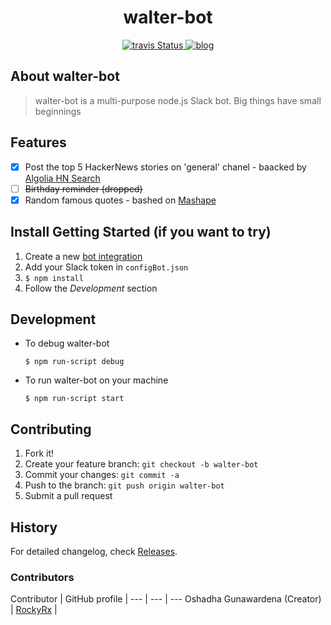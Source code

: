 <h1 align="center">walter-bot</h1> 
<p align="center">
    <a title='Build Status' href="https://travis-ci.org/RockyRx/walter-bot">
        <img src='https://travis-ci.org/RockyRx/walter-bot.svg?branch=master' alt='travis Status' />
    </a>
    <a title='blog' href='http://memoverkill.com'>
       <img src='https://img.shields.io/badge/style-blog-blue.svg?label=my' alt='blog' />
    </a>
</p>

## About walter-bot
>walter-bot is a multi-purpose node.js Slack bot.
Big things have small beginnings

## Features
- [x] Post the top 5 HackerNews stories on 'general' chanel - baacked by [Algolia HN Search](https://hn.algolia.com/api) 
- [ ] ~~Birthday reminder (dropped)~~
- [x] Random famous quotes - bashed on [Mashape](https://market.mashape.com)

## Install Getting Started (if you want to try)
1. Create a new [bot integration](https://my.slack.com/services/new/bot)
2. Add your Slack token in ```configBot.json```
3. ```$ npm install ```
3. Follow the *Development* section


## Development

* To debug walter-bot

    ```$ npm run-script debug```

* To run walter-bot on your machine

    ```$ npm run-script start```

## Contributing

1. Fork it!
2. Create your feature branch: `git checkout -b walter-bot`
3. Commit your changes: `git commit -a `
4. Push to the branch: `git push origin walter-bot`
5. Submit a pull request

## History

For detailed changelog, check [Releases](https://github.com/RockyRx/walter-bot/releases).

### Contributors

Contributor | GitHub profile |
--- | --- | ---
Oshadha Gunawardena  (Creator) | [RockyRx](https://github.com/RockyRx) |
